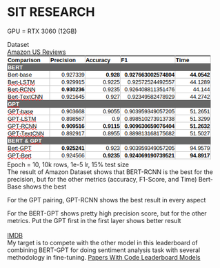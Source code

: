# SIT RESEARCH

GPU = RTX 3060 (12GB)

Dataset <br>
<a href="https://huggingface.co/datasets/amazon_us_reviews">Amazon US Reviews</a>
<br>
![Alt text](/Result/Result-Amazon.png "Result of Amazon Dataset")
<br>
Epoch = 10, 10k rows, 1e-5 lr, 15% test size <br>
The result of Amazon Dataset shows that BERT-RCNN is the best for the precision, but for the other metrics (accuracy, F1-Score, and Time) Bert-Base shows the best

For the GPT pairing, GPT-RCNN shows the best result in every aspect

For the BERT-GPT shows pretty high precision score, but for the other metrics. Put the GPT first in the first layer shows better result
<br>
<br>
<a href="https://huggingface.co/datasets/imdb">IMDB</a>
<br>
My target is to compete with the other model in this leaderboard of combining BERT-GPT for doing sentiment analysis task with several methodology in fine-tuning. <a href="https://paperswithcode.com/sota/sentiment-analysis-on-imdb">Papers With Code Leaderboard Models</a>

